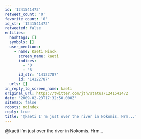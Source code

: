 ```yaml
---
id: '1241541472'
retweet_count: '0'
favorite_count: '0'
id_str: '1241541472'
retweeted: false
entities:
  hashtags: []
  symbols: []
  user_mentions:
    - name: Kaeti Hinck
      screen_name: kaeti
      indices:
        - '0'
        - '6'
      id_str: '14122787'
      id: '14122787'
  urls: []
in_reply_to_screen_name: kaeti
original_url: https://twitter.com/jth/status/1241541472
date: '2009-02-23T17:32:50.000Z'
sitemap: false
robots: noindex
reply: true
title: '@kaeti I''m just over the river in Nokomis. Hrm...'
---
```


@kaeti I'm just over the river in Nokomis. Hrm...